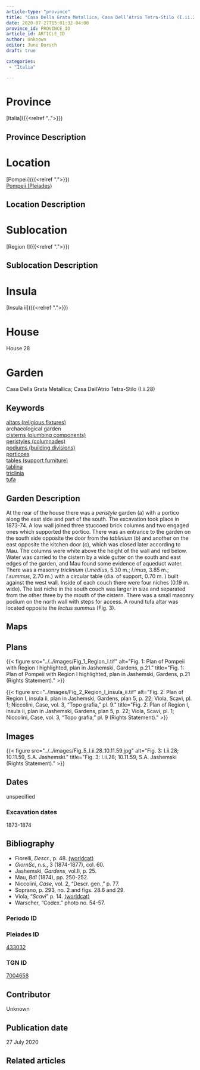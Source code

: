 ```yaml
---
article-type: "province"
title: "Casa Della Grata Metallica; Casa Dell’Atrio Tetra-Stilo (I.ii.28)"
date: 2020-07-27T15:01:32-04:00
province_id: PROVINCE_ID
article_id: ARTICLE_ID
author: Unknown
editor: June Dorsch
draft: true

categories:
 - "Italia"

---
```


# Province

[Italia]({{<relref "..">}})

## Province Description

<!-- DESCRIPTION -->


# Location

[Pompeii]({{<relref ".">}}) \
[Pompeii (Pleiades)](https://pleiades.stoa.org/places/433032)

## Location Description

<!-- LEAVE THIS BLANK FOR NOW -->

# Sublocation

[Region I]({{<relref ".">}})

## Sublocation Description

<!-- DESCRIPTION -->

# Insula

[Insula ii]({{<relref ".">}})

# House

House 28

# Garden

Casa Della Grata Metallica; Casa Dell’Atrio Tetra-Stilo (I.ii.28)

## Keywords

[altars (religious fixtures)](http://vocab.getty.edu/page/aat/300003725) \
archaeological garden \
[cisterns (plumbing components)](http://vocab.getty.edu/page/aat/300052558) \
[peristyles (columnades)](http://vocab.getty.edu/page/aat/300004029) \
[podiums (building divisions)](http://vocab.getty.edu/page/aat/300000976) \
[porticoes](http://vocab.getty.edu/page/aat/300004145) \
[tables (support furniture)](http://vocab.getty.edu/page/aat/300039548) \
[tablina](http://vocab.getty.edu/page/aat/300004180) \
[triclinia](http://vocab.getty.edu/page/aat/300004359) \
[tufa](http://vocab.getty.edu/page/aat/300011712)  

## Garden Description

At the rear of the house there was a *peristyle* garden (a) with a portico along the east side and part of the south. The excavation took place in 1873-74. A low wall joined three stuccoed brick columns and two engaged ones which supported the portico. There was an entrance to the garden on the south side opposite the door from the *tablinium* (b) and another on the east opposite the kitchen door (c), which was closed later according to Mau. The columns were white above the height of the wall and red below. Water was carried to the cistern by a wide gutter on the south and east edges of the garden, and Mau found some evidence of aqueduct water. There was a masonry *triclinium* (*l.medius*, 5.30 m.; *l.imus*, 3.85 m.; *l.summus*, 2.70 m.) with a circular table (dia. of support, 0.70 m. ) built against the west wall. Inside of each couch there were four niches (0.19 m. wide). The last niche in the south couch was larger in size and separated from the other three by the mouth of the cistern. There was a small masonry podium on the north wall with steps for access. A round tufa altar was located opposite the *lectus summus* (Fig. 3).

## Maps

<!--
OLD WAY (DO NOT USE)
![alt_text](../../images/image_name.ext)
*CAPTION*

NEW WAY ↓↓↓↓
{{< figure src="../../images/image_name.ext" alt="ALT_TEXT" title="CAPTION" >}}
-->

## Plans

{{< figure src="../../images/Fig_1_Region_I.tif" alt="Fig. 1: Plan of Pompeii with Region I highlighted, plan in Jashemski, Gardens, p.21." title="Fig. 1: Plan of Pompeii with Region I highlighted, plan in Jashemski, Gardens, p.21 (Rights Statement)." >}}

{{< figure src="../images/Fig_2_Region_I_insula_ii.tif" alt="Fig. 2: Plan of Region I, insula ii, plan in Jashemski, Gardens, plan 5, p. 22; Viola, Scavi, pl. 1; Niccolini, Case, vol. 3, “Topo grafia,” pl. 9." title="Fig. 2: Plan of Region I, insula ii, plan in Jashemski, Gardens, plan 5, p. 22; Viola, Scavi, pl. 1; Niccolini, Case, vol. 3, “Topo grafia,” pl. 9 (Rights Statement)." >}}

## Images

{{< figure src="../../images/Fig_5_I.ii.28_10.11.59.jpg" alt="Fig. 3: I.ii.28; 10.11.59, S.A. Jashemski." title="Fig. 3: I.ii.28; 10.11.59, S.A. Jashemski (Rights Statement)." >}}

## Dates

unspecified

### Excavation dates

1873-1874

## Bibliography

* Fiorelli, *Descr.*, p. 48. [(worldcat)](http://www.worldcat.org/oclc/908272023)
* *GiornSc*, n.s., 3 (1874-1877), col. 60.
* Jashemski, *Gardens*, vol.II, p. 25.
* Mau, *BdI* (1874), pp. 250-252.
* Niccolini, *Case*, vol. 2, “Descr. gen.,” p. 77.
* Soprano, p. 293, no. 2 and figs. 28.6 and 29.
* Viola, “*Scavi*” p. 14. [(worldcat)](http://www.worldcat.org/oclc/715087975)
* Warscher, “Codex.” photo no. 54-57.

### Periodo ID

<!-- [PERIODO_ID](https://pleiades.stoa.org/places/PLEIADES_ID) -->

### Pleiades ID

[433032](https://pleiades.stoa.org/places/433032)

### TGN ID

[7004658](http://vocab.getty.edu/page/tgn/7004658)

## Contributor

Unknown

## Publication date

27 July 2020

## Related articles

<!-- Links to other related articles. Leave blank for now -->
